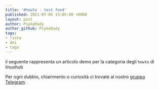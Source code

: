 ```yaml
---
title: '#howto - test feed' 
published: 2021-07-05 13:05:00 +0000
layout: post 
author: PsykeDady
author_github: PsykeDady 
tags: 
- lista 
- dei 
- tags 
---
```




il seguente rappresenta un articolo demo per la categoria degli `howto` di linuxhub



Per ogni dubbio, chiarimento o curiosità ci trovate al nostro [gruppo Telegram](https://t.me/linuxpeople).
